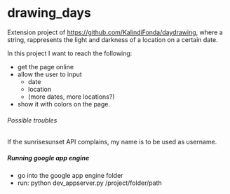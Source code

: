 # drawing_days

Extension project of https://github.com/KalindiFonda/daydrawing, where a string, rappresents the light and darkness of a location on a certain date.

In this project I want to reach the following:

- get the page online
- allow the user to input
	- date
	- location
	- (more dates, more locations?)
- show it with colors on the page.


###### Possible troubles
If the sunrisesunset API complains, my name is to be used as username.


##### Running google app engine
- go into the google app engine folder
- run: python dev_appserver.py /project/folder/path
